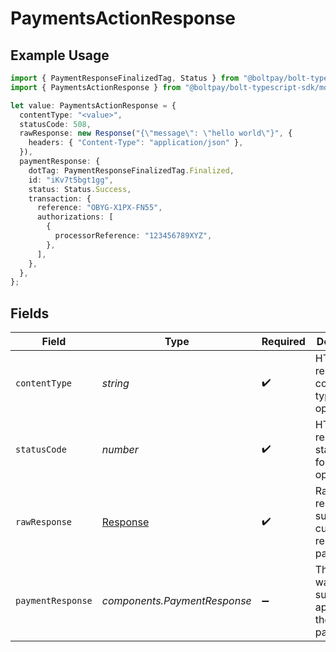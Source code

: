 # PaymentsActionResponse

## Example Usage

```typescript
import { PaymentResponseFinalizedTag, Status } from "@boltpay/bolt-typescript-sdk/models/components";
import { PaymentsActionResponse } from "@boltpay/bolt-typescript-sdk/models/operations";

let value: PaymentsActionResponse = {
  contentType: "<value>",
  statusCode: 508,
  rawResponse: new Response("{\"message\": \"hello world\"}", {
    headers: { "Content-Type": "application/json" },
  }),
  paymentResponse: {
    dotTag: PaymentResponseFinalizedTag.Finalized,
    id: "iKv7t5bgt1gg",
    status: Status.Success,
    transaction: {
      reference: "OBYG-X1PX-FN55",
      authorizations: [
        {
          processorReference: "123456789XYZ",
        },
      ],
    },
  },
};
```

## Fields

| Field                                                                 | Type                                                                  | Required                                                              | Description                                                           |
| --------------------------------------------------------------------- | --------------------------------------------------------------------- | --------------------------------------------------------------------- | --------------------------------------------------------------------- |
| `contentType`                                                         | *string*                                                              | :heavy_check_mark:                                                    | HTTP response content type for this operation                         |
| `statusCode`                                                          | *number*                                                              | :heavy_check_mark:                                                    | HTTP response status code for this operation                          |
| `rawResponse`                                                         | [Response](https://developer.mozilla.org/en-US/docs/Web/API/Response) | :heavy_check_mark:                                                    | Raw HTTP response; suitable for custom response parsing               |
| `paymentResponse`                                                     | *components.PaymentResponse*                                          | :heavy_minus_sign:                                                    | The action was successfully applied to the pending payment            |
